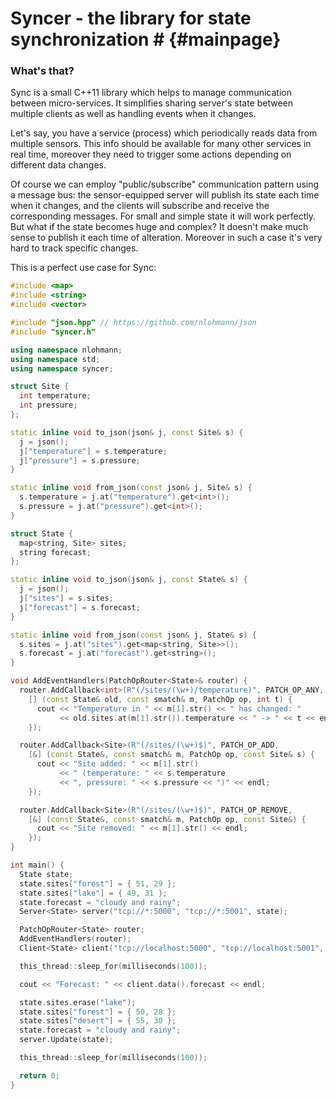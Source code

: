 # Syncer - the library for state synchronization # {#mainpage}

### What's that?

Sync is a small C++11 library which helps to manage communication between micro-services. It simplifies sharing server's state between multiple clients as well as handling events when it changes.

Let's say, you have a service (process) which periodically reads data from multiple sensors. This info should be available for many other services in real time, moreover they need to trigger some actions depending on different data changes.

Of course we can employ "public/subscribe" communication pattern using a message bus: the sensor-equipped server will publish its state each time when it changes, and the clients will subscribe and receive the corresponding messages. For small and simple state it will work perfectly. But what if the state becomes huge and complex? It doesn't make much sense to publish it each time of alteration. Moreover in such a case it's very hard to track specific changes.

This is a perfect use case for Sync:

```cpp
#include <map>
#include <string>
#include <vector>

#include "json.hpp" // https://github.com/nlohmann/json
#include "syncer.h"

using namespace nlohmann;
using namespace std;
using namespace syncer;

struct Site {
  int temperature;
  int pressure;
};

static inline void to_json(json& j, const Site& s) {
  j = json();
  j["temperature"] = s.temperature;
  j["pressure"] = s.pressure;
}

static inline void from_json(const json& j, Site& s) {
  s.temperature = j.at("temperature").get<int>();
  s.pressure = j.at("pressure").get<int>();
}

struct State {
  map<string, Site> sites;
  string forecast;
};

static inline void to_json(json& j, const State& s) {
  j = json();
  j["sites"] = s.sites;
  j["forecast"] = s.forecast;
}

static inline void from_json(const json& j, State& s) {
  s.sites = j.at("sites").get<map<string, Site>>();
  s.forecast = j.at("forecast").get<string>();
}

void AddEventHandlers(PatchOpRouter<State>& router) {
  router.AddCallback<int>(R"(/sites/(\w+)/temperature)", PATCH_OP_ANY,
    [] (const State& old, const smatch& m, PatchOp op, int t) {
      cout << "Temperature in " << m[1].str() << " has changed: "
           << old.sites.at(m[1].str()).temperature << " -> " << t << endl;
    });

  router.AddCallback<Site>(R"(/sites/(\w+)$)", PATCH_OP_ADD,
    [&] (const State&, const smatch& m, PatchOp op, const Site& s) {
      cout << "Site added: " << m[1].str()
           << " (temperature: " << s.temperature
           << ", pressure: " << s.pressure << ")" << endl;
    });

  router.AddCallback<Site>(R"(/sites/(\w+)$)", PATCH_OP_REMOVE,
    [&] (const State&, const smatch& m, PatchOp op, const Site&) {
      cout << "Site removed: " << m[1].str() << endl;
    });
}

int main() {
  State state;
  state.sites["forest"] = { 51, 29 };
  state.sites["lake"] = { 49, 31 };
  state.forecast = "cloudy and rainy";
  Server<State> server("tcp://*:5000", "tcp://*:5001", state);

  PatchOpRouter<State> router;
  AddEventHandlers(router);
  Client<State> client("tcp://localhost:5000", "tcp://localhost:5001", router);

  this_thread::sleep_for(milliseconds(100));

  cout << "Forecast: " << client.data().forecast << endl;

  state.sites.erase("lake");
  state.sites["forest"] = { 50, 28 };
  state.sites["desert"] = { 55, 30 };
  state.forecast = "cloudy and rainy";
  server.Update(state);

  this_thread::sleep_for(milliseconds(100));

  return 0;
}
```
